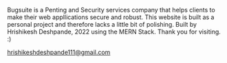 Bugsuite is a Penting and Security services company that helps clients to make their web appllications secure and robust.
This website is built as a personal project and therefore lacks a little bit of polishing.
Built by Hrishikesh Deshpande, 2022 using the MERN Stack.
Thank you for visiting. :)


hrishikeshdeshpande111@gmail.com
